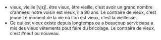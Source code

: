 - vieux, vieille [vjɛj]. être vieux, être vieille, c'est avoir un grand nombre d'années: notre voisin est vieux, il a 90 ans.
  Le contraire de vieux, c'est jeune
  Le moment de la vie où l'on est vieux, c'est la vieillesse.
- Ce qui est vieux existe depuis longtemps ou a beaucoup servi: papa a mis des vieux vêtements pout faire du bricolage.
  Le contraire de vieux, c'est #neuf ou nouveau.